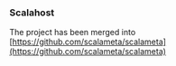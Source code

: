 ### Scalahost

The project has been merged into [https://github.com/scalameta/scalameta](https://github.com/scalameta/scalameta)